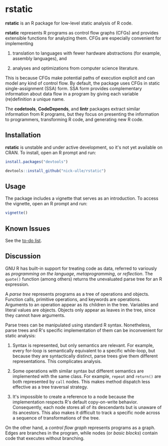 
# rstatic

__rstatic__ is an R package for low-level static analysis of R code.

__rstatic__ represents R programs as control flow graphs (CFGs) and provides
extensible functions for analyzing them. CFGs are especially convenient for
implementing

1.  translation to languages with fewer hardware abstractions (for example,
    assembly languages), and

2.  analyses and optimizations from computer science literature.

This is because CFGs make potential paths of execution explicit and can model
any kind of control flow. By default, the package uses CFGs in static
single-assignment (SSA) form. SSA form provides complementary information about
data flow in a program by giving each variable (re)definition a unique name.

The __codetools__, __CodeDepends__, and __lintr__ packages extract similar
information from R programs, but they focus on presenting the information to
programmers, transforming R code, and generating new R code.


## Installation

__rstatic__ is unstable and under active development, so it's not yet available
on CRAN. To install, open an R prompt and run:

```r
install.packages("devtools")

devtools::install_github("nick-ulle/rstatic")
```


## Usage

The package includes a vignette that serves as an introduction. To access the
vignette, open an R prompt and run:

```r
vignette()
```


## Known Issues

See the [to-do list](TODO.md).


## Discussion

GNU R has built-in support for treating code as data, referred to variously as
_programming on the language_, _metaprogramming_, or _reflection_. The
`quote()` function (among others) returns the unevaluated parse tree for an R
expression.

A _parse tree_ represents programs as a tree of operations and objects.
Function calls, primitive operations, and keywords are operations. Arguments to
an operation appear as its children in the tree. Variables and literal values
are objects. Objects only appear as leaves in the tree, since they cannot have
arguments.

Parse trees can be manipulated using standard R syntax. Nonetheless, parse
trees and R's specific implementation of them can be inconvenient for static
analysis:

1.  Syntax is represented, but only semantics are relevant. For example, every
    for-loop is semantically equivalent to a specific while-loop, but because
    they are syntactically distinct, parse trees give them different
    representations. This complicates analysis.

2.  Some operations with similar syntax but different semantics are implemented
    with the same class. For example, `repeat` and `return()` are both
    represented by `call` nodes. This makes method dispatch less effective as a
    tree traversal strategy.

3.  It's impossible to create a reference to a node because the implementation
    respects R's default copy-on-write behavior. Consequently, each node stores
    all of its descendants but is unaware of its ancestors. This also makes it
    difficult to track a specific node across a sequence of transformations of
    the tree.

On the other hand, a _control flow graph_ represents programs as a graph. Edges
are branches in the program, while nodes (or _basic blocks_) contain code that
executes without branching.

